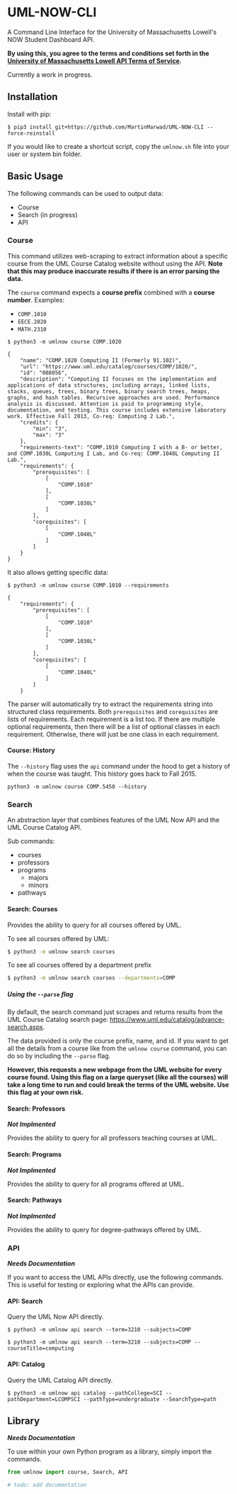 # UML-NOW-CLI

A Command Line Interface for the University of Massachusetts Lowell's NOW Student Dashboard API.

**By using this, you agree to the terms and conditions set forth in the [University of Massachusetts Lowell API Terms of Service](https://www.uml.edu/api/Static/tos.html).**

Currently a work in progress.

## Installation

Install with pip:

```
$ pip3 install git+https://github.com/MartinMarwad/UML-NOW-CLI --force-reinstall
```

If you would like to create a shortcut script, copy the `umlnow.sh` file into your user or system bin folder.

## Basic Usage

The following commands can be used to output data:

- Course
- Search (in progress)
- API

### Course

This command utilizes web-scraping to extract information about a specific course from the UML Course Catalog website without using the API. **Note that this may produce inaccurate results if there is an error parsing the data.**

The `course` command expects a **course prefix** combined with a **course number**. Examples:

- `COMP.1010`
- `EECE.2020`
- `MATH.2310`

```
$ python3 -m umlnow course COMP.1020
```

```
{
    "name": "COMP.1020 Computing II (Formerly 91.102)",
    "url": "https://www.uml.edu/catalog/courses/COMP/1020/",
    "id": "008056",
    "description": "Computing II focuses on the implementation and applications of data structures, including arrays, linked lists, stacks, queues, trees, binary trees, binary search trees, heaps, graphs, and hash tables. Recursive approaches are used. Performance analysis is discussed. Attention is paid to programming style, documentation, and testing. This course includes extensive laboratory work. Effective Fall 2013, Co-req: Computing 2 Lab.",
    "credits": {
        "min": "3",
        "max": "3"
    },
    "requirements-text": "COMP.1010 Computing I with a B- or better, and COMP.1030L Computing I Lab, and Co-req: COMP.1040L Computing II Lab.",
    "requirements": {
        "prerequisites": [
            [
                "COMP.1010"
            ],
            [
                "COMP.1030L"
            ]
        ],
        "corequisites": [
            [
                "COMP.1040L"
            ]
        ]
    }
}
```

It also allows getting specific data:

```
$ python3 -m umlnow course COMP.1010 --requirements
```

```
{
    "requirements": {
        "prerequisites": [
            [
                "COMP.1010"
            ],
            [
                "COMP.1030L"
            ]
        ],
        "corequisites": [
            [
                "COMP.1040L"
            ]
        ]
    }

```

The parser will automatically try to extract the requirements string into structured class requirements. Both `prerequisites` and `corequisites` are lists of requirements. Each requirement is a list too. If there are multiple optional requirements, then there will be a list of optional classes in each requirement. Otherwise, there will just be one class in each requirement.


#### Course: History

The `--history` flag uses the `api` command under the hood to get a history of when the course was taught. This history goes back to Fall 2015.

```
python3 -m umlnow course COMP.5450 --history
```


### Search

An abstraction layer that combines features of the UML Now API and the UML Course Catalog API.

Sub commands:

- courses
- professors
- programs
  - majors
  - minors
- pathways

#### Search: Courses

Provides the ability to query for all courses offered by UML.

To see all courses offered by UML:

```bash
$ python3 -m umlnow search courses
```

To see all courses offered by a department prefix

```bash
$ python3 -m umlnow search courses --departments=COMP
```

##### Using the `--parse` flag

By default, the search command just scrapes and returns results from the UML Course Catalog search page: https://www.uml.edu/catalog/advance-search.aspx.

The data provided is only the course prefix, name, and id. If you want to get all the details from a course like from the `umlnow course` command, you can do so by including the `--parse` flag.

**However, this requests a new webpage from the UML website for every course found. Using this flag on a large queryset (like all the courses) will take a long time to run and could break the terms of the UML website. Use this flag at your own risk.**

#### Search: Professors

***Not Implmented***

Provides the ability to query for all professors teaching courses at UML.

#### Search: Programs

***Not Implmented***

Provides the ability to query for all programs offered at UML.

#### Search: Pathways

***Not Implmented***

Provides the ability to query for degree-pathways offered by UML.

### API

***Needs Documentation***

If you want to access the UML APIs directly, use the following commands. This is useful for testing or exploring what the APIs can provide.

#### API: Search

Query the UML Now API directly.

```
$ python3 -m umlnow api search --term=3210 --subjects=COMP
```

```
$ python3 -m umlnow api search --term=3210 --subjects=COMP --courseTitle=computing
```

#### API: Catalog

Query the UML Catalog API directly.

```
$ python3 -m umlnow api catalog --pathCollege=SCI --pathDepartment=LCOMPSCI --pathType=undergraduate --SearchType=path
```

## Library

***Needs Documentation***

To use within your own Python program as a library, simply import the commands.

```python
from umlnow import course, Search, API

# todo: add documentation
```
